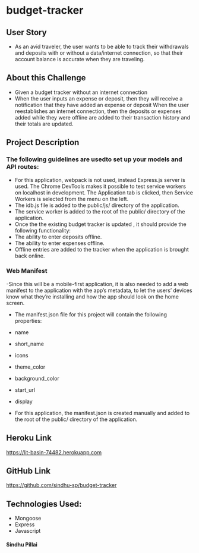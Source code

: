 # budget-tracker

## User Story
- As an avid traveler, the user wants to be able to track their withdrawals and deposits with or without a data/internet connection, so that their account balance is accurate when they are traveling.

## About this Challenge

- Given a budget tracker without an internet connection
- When the user inputs an expense or deposit, then they will receive a notification that they have added an expense or deposit
When the user reestablishes an internet connection, then the deposits or expenses added while they were offline are added to their transaction history and their totals are updated.

## Project Description

### The following guidelines are usedto set up your models and API routes:

- For this application, webpack is not used, instead Express.js server is used. The Chrome DevTools makes it possible to test service workers on localhost in development. The Application tab is clicked, then Service Workers is selected from the menu on the left.
- The idb.js file is added to the public/js/ directory of the application.
- The service worker is added to the root of the public/ directory of the application.
- Once the the existing budget tracker is updated , it should provide the following functionality:</b>
 - The ability to enter deposits offline.
 - The ability to enter expenses offline.
- Offline entries are added to the tracker when the application is brought back online.

### Web Manifest
-Since this will be a mobile-first application, it is also needed to add a web manifest to the application with the app’s metadata, to let the users’ devices know what they’re installing and how the app should look on the home screen.

- The manifest.json file for this project will contain the following properties:
 - name
 - short_name
 - icons
 - theme_color
 - background_color
 - start_url
 - display

- For this application, the manifest.json is created manually and added to the root of the public/ directory of the application. 

## Heroku Link
https://lit-basin-74482.herokuapp.com

## GitHub Link
https://github.com/sindhu-sp/budget-tracker
 

## Technologies Used:
- Mongoose
- Express
- Javascript

#### Sindhu Pillai
